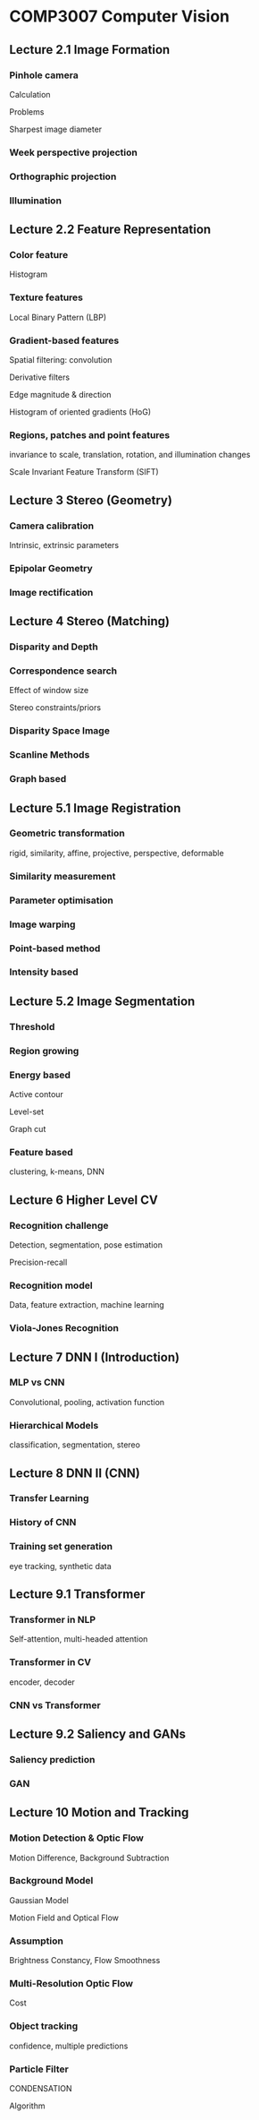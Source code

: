 # COMP3007 Computer Vision

## Lecture 2.1 Image Formation

### Pinhole camera

Calculation

Problems

Sharpest image diameter

### Week perspective projection

### Orthographic projection

### Illumination



## Lecture 2.2 Feature Representation

### Color feature

Histogram

### Texture features

Local Binary Pattern (LBP)

### Gradient-based features

Spatial filtering: convolution

Derivative filters

Edge magnitude & direction

Histogram of oriented gradients (HoG)

### Regions, patches and point features

invariance to scale, translation, rotation, and  illumination changes

Scale Invariant Feature Transform (SIFT)



## Lecture 3 Stereo (Geometry)

### Camera calibration

 Intrinsic, extrinsic parameters

### Epipolar Geometry

### Image rectification



## Lecture 4 Stereo (Matching)

### Disparity and Depth

### Correspondence search

Effect of window size

Stereo constraints/priors

### Disparity Space Image

### Scanline Methods

### Graph based



## Lecture 5.1 Image Registration

### Geometric transformation

rigid, similarity, affine, projective, perspective, deformable

### Similarity measurement

### Parameter optimisation

### Image warping

### Point-based method

### Intensity based



## Lecture 5.2 Image Segmentation

### Threshold

### Region growing

### Energy based

Active contour

Level-set

Graph cut

### Feature based

clustering, k-means, DNN



## Lecture 6 Higher Level CV

### Recognition challenge

Detection, segmentation, pose estimation

Precision-recall

### Recognition model

Data, feature extraction, machine learning

### Viola-Jones Recognition



## Lecture 7 DNN I (Introduction)

### MLP vs CNN

Convolutional, pooling, activation function

### Hierarchical Models

classification, segmentation, stereo



## Lecture 8 DNN II (CNN)

### Transfer Learning

### History of CNN

### Training set generation

eye tracking, synthetic data



## Lecture 9.1 Transformer

### Transformer in NLP

Self-attention, multi-headed attention

### Transformer in CV

encoder, decoder

### CNN vs Transformer



## Lecture 9.2 Saliency and GANs

### Saliency prediction

### GAN

### 

## Lecture 10 Motion and Tracking

### Motion Detection & Optic Flow

Motion Difference, Background Subtraction

### Background Model

Gaussian Model

Motion Field and Optical Flow

### Assumption

Brightness Constancy, Flow Smoothness

### Multi-Resolution Optic Flow

Cost

### Object tracking

confidence, multiple predictions

### Particle Filter

CONDENSATION

Algorithm

### 